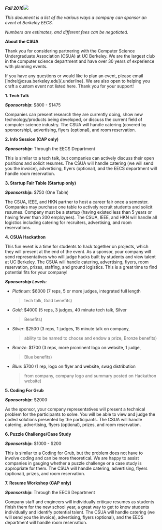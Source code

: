 ***Fall 2016***![](media/image2.png)

*This document is a list of the various ways a company can sponsor an
event at Berkeley EECS.*

*Numbers are estimates, and different fees can be negotiated.*

**About the CSUA**

Thank you for considering partnering with the Computer Science
Undergraduate Association (CSUA) at UC Berkeley. We are the largest club
in the computer science department and have over 30 years of experience
with planning events.

If you have any questions or would like to plan an event, please email
[indrel\@csua.berkeley.edu]{.underline}. We are also open to helping you
craft a custom event not listed here. Thank you for your support!

**1. Tech Talk**

***Sponsorship***: \$800 - \$1475

Companies can present research they are currently doing, show new
technology/products being developed, or discuss the current field of
computer science industry. The CSUA will handle catering (covered by
sponsorship), advertising, flyers (optional), and room reservation.

**2. Info Session (CAP only)**

***Sponsorship*:** Through the EECS Department

This is similar to a tech talk, but companies can actively discuss their
open positions and solicit resumes. The CSUA will handle catering (we
will send you the invoice), advertising, flyers (optional), and the EECS
department will handle room reservation.

**3. Startup Fair Table (Startup only)**

***Sponsorship*:** \$750 (One Table)

The CSUA, IEEE, and HKN partner to host a career fair once a semester.
Companies may purchase one table to actively recruit students and
solicit resumes. Company must be a startup (having existed less than 5
years or having fewer than 200 employees). The CSUA, IEEE, and HKN will
handle all logistics including catering for recruiters, advertising, and
room reservations.

**4. CSUA Hackathon**

This fun event is a time for students to hack together on projects,
which they will present at the end of the event. As a sponsor, your
company will send representatives who will judge hacks built by students
and view talent at UC Berkeley. The CSUA will handle catering,
advertising, flyers, room reservation, prizes, staffing, and ground
logistics. This is a great time to find potential fits for your company!

***Sponsorship Levels**:*

-   *Platinum*: \$6000 (7 reps, 5 or more judges, integrated full length
    > tech talk, Gold benefits)

-   *Gold*: \$4000 (5 reps, 3 judges, 40 minute tech talk, Silver
    > Benefits)

-   *Silver*: \$2500 (3 reps, 1 judges, 15 minute talk on company,
    > ability to be named to choose and endow a prize, Bronze benefits)

-   *Bronze*: \$1700 (3 reps, more prominent logo on website, 1 judge,
    > Blue benefits)

-   *Blue*: \$700 (1 rep, logo on flyer and website, swag distribution
    > from company, company logo and summary posted on Hackathon
    > website)

**5. Coding For Grub**

***Sponsorship*:** \$2000

As the sponsor, your company representatives will present a technical
problem for the participants to solve. You will be able to view and
judge the coded solutions presented by the participants. The CSUA will
handle catering, advertising, flyers (optional), prizes, and room
reservation.

**6. Puzzle Challenge/Case Study**

***Sponsorship*:** \$1000 - \$200

This is similar to a Coding for Grub, but the problem does not have to
involve coding and can be more theoretical. We are happy to assist
companies in gauging whether a puzzle challenge or a case study is
appropriate for them. The CSUA will handle catering, advertising, flyers
(optional), prizes, and room reservation.

**7. Resume Workshop (CAP only)**

***Sponsorship***: Through the EECS Department

Company staff and engineers will individually critique resumes as
students finish them for the new school year, a great way to get to know
students individually and identify potential talent. The CSUA will
handle catering (we will send you the invoice), advertising, flyers
(optional), and the EECS department will handle room reservation.
